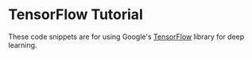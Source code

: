 # TensorFlow Tutorial

These code snippets are for using Google's [TensorFlow](https://www.tensorflow.org/) library for deep learning.
